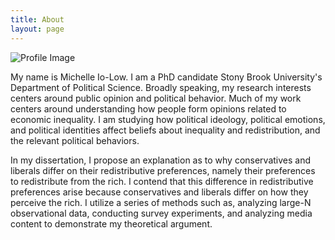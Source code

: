 ```yaml
---
title: About
layout: page
---
```

![Profile Image](/assets/images/profile3.jpb)

<p>My name is Michelle Io-Low. I am a PhD candidate Stony Brook University's Department of Political Science. Broadly speaking, my research interests centers around public opinion and political behavior. Much of my work centers around understanding how people form opinions related to economic inequality. I am studying how political ideology, political emotions, and political identities affect beliefs about inequality and redistribution, and the relevant political behaviors.</p> 

<p>In my dissertation, I propose an explanation as to why conservatives and liberals differ on their redistributive preferences, namely their preferences to redistribute from the rich. I contend that this difference in redistributive preferences arise because conservatives and liberals differ on how they perceive the rich. I utilize a series of methods such as, analyzing large-N observational data, conducting survey experiments, and analyzing media content to demonstrate my theoretical argument. </p>
